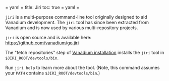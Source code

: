= yaml =
title: Jiri
toc: true
= yaml =

`jiri` is a multi-purpose command-line tool originally designed to aid Vanadium
development. The `jiri` tool has since been extracted from Vanadium and is now
used by various multi-repository projects.

`jiri` is open source and is available here: https://github.com/vanadium/go.jiri

The "fetch repositories" step of [Vanadium installation](../installation.html)
installs the `jiri` tool in `$JIRI_ROOT/devtools/bin`.

Run `jiri help` to learn more about the tool. (Note, this command assumes your
`PATH` contains `$JIRI_ROOT/devtools/bin`.)
